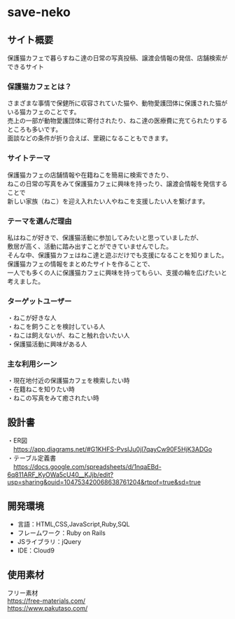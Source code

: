 # save-neko


## サイト概要

保護猫カフェで暮らすねこ達の日常の写真投稿、譲渡会情報の発信、店舗検索ができるサイト<br>

### 保護猫カフェとは？
さまざまな事情で保健所に収容されていた猫や、動物愛護団体に保護された猫がいる猫カフェのことです。<br>
売上の一部が動物愛護団体に寄付されたり、ねこ達の医療費に充てられたりするところも多いです。<br>
面談などの条件が折り合えば、里親になることもできます。<br>


### サイトテーマ

保護猫カフェの店舗情報や在籍ねこを簡易に検索できたり、<br>
ねこの日常の写真をみて保護猫カフェに興味を持ったり、譲渡会情報を発信することで<br>
新しい家族（ねこ）を迎え入れたい人やねこを支援したい人を繋げます。<br>


### テーマを選んだ理由

私はねこが好きで、保護猫活動に参加してみたいと思っていましたが、<br>
敷居が高く、活動に踏み出すことができていませんでした。<br>
そんな中、保護猫カフェはねこ達と遊ぶだけでも支援になることを知りました。<br>
保護猫カフェの情報をまとめたサイトを作ることで、<br>
一人でも多くの人に保護猫カフェに興味を持ってもらい、支援の輪を広げたいと考えました。<br>


### ターゲットユーザー

・ねこが好きな人<br>
・ねこを飼うことを検討している人<br>
・ねこは飼えないが、ねこと触れ合いたい人<br>
・保護猫活動に興味がある人<br>


### 主な利用シーン

・現在地付近の保護猫カフェを検索したい時<br>
・在籍ねこを知りたい時<br>
・ねこの写真をみて癒されたい時<br>


## 設計書

・ER図<br>
　https://app.diagrams.net/#G1KHFS-PvsIJu0jI7qayCw90F5HjK3ADGo<br>
・テーブル定義書<br>
　https://docs.google.com/spreadsheets/d/1nqaEBd-6q811ARF_KyOWa5cU40__KJjb/edit?usp=sharing&ouid=104753420068638761204&rtpof=true&sd=true<br>


## 開発環境
- 言語：HTML,CSS,JavaScript,Ruby,SQL
- フレームワーク：Ruby on Rails
- JSライブラリ：jQuery
- IDE：Cloud9

## 使用素材
フリー素材<br>
https://free-materials.com/<br>
https://www.pakutaso.com/<br>